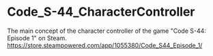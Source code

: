 # Code_S-44_CharacterController
The main concept of the character controller of the game "Code S-44: Episode 1" on Steam. https://store.steampowered.com/app/1055380/Code_S44_Episode_1/
